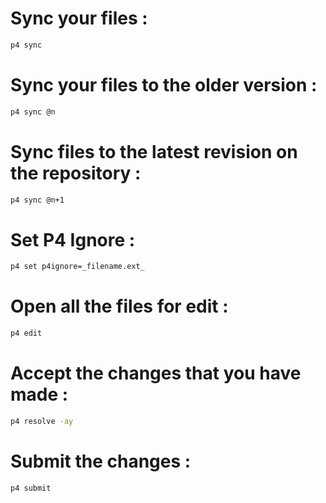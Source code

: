 # Sync your files :
```sh
p4 sync
```
# Sync your files to the older version :
```sh
p4 sync @n
```
# Sync files to the latest revision on the repository :
```sh
p4 sync @n+1
```
# Set P4 Ignore :
```sh
p4 set p4ignore=_filename.ext_
```
# Open all the files for edit :
```sh
p4 edit
```
# Accept the changes that you have made :
```sh
p4 resolve -ay
```
# Submit the changes :
```sh
p4 submit
```